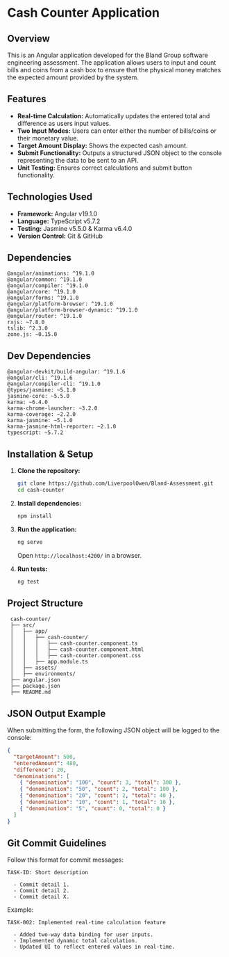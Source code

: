 # Cash Counter Application

## Overview
This is an Angular application developed for the Bland Group software engineering assessment. The application allows users to input and count bills and coins from a cash box to ensure that the physical money matches the expected amount provided by the system.

## Features
- **Real-time Calculation:** Automatically updates the entered total and difference as users input values.
- **Two Input Modes:** Users can enter either the number of bills/coins or their monetary value.
- **Target Amount Display:** Shows the expected cash amount.
- **Submit Functionality:** Outputs a structured JSON object to the console representing the data to be sent to an API.
- **Unit Testing:** Ensures correct calculations and submit button functionality.

## Technologies Used
- **Framework:** Angular v19.1.0
- **Language:** TypeScript v5.7.2
- **Testing:** Jasmine v5.5.0 & Karma v6.4.0
- **Version Control:** Git & GitHub

## Dependencies
```
@angular/animations: ^19.1.0
@angular/common: ^19.1.0
@angular/compiler: ^19.1.0
@angular/core: ^19.1.0
@angular/forms: ^19.1.0
@angular/platform-browser: ^19.1.0
@angular/platform-browser-dynamic: ^19.1.0
@angular/router: ^19.1.0
rxjs: ~7.8.0
tslib: ^2.3.0
zone.js: ~0.15.0
```

## Dev Dependencies
```
@angular-devkit/build-angular: ^19.1.6
@angular/cli: ^19.1.6
@angular/compiler-cli: ^19.1.0
@types/jasmine: ~5.1.0
jasmine-core: ~5.5.0
karma: ~6.4.0
karma-chrome-launcher: ~3.2.0
karma-coverage: ~2.2.0
karma-jasmine: ~5.1.0
karma-jasmine-html-reporter: ~2.1.0
typescript: ~5.7.2
```

## Installation & Setup
1. **Clone the repository:**
   ```sh
   git clone https://github.com/LiverpoolOwen/Bland-Assessment.git
   cd cash-counter
   ```
2. **Install dependencies:**
   ```sh
   npm install
   ```
3. **Run the application:**
   ```sh
   ng serve
   ```
   Open `http://localhost:4200/` in a browser.

4. **Run tests:**
   ```sh
   ng test
   ```

## Project Structure
```
 cash-counter/
 ├── src/
 │   ├── app/
 │   │   ├── cash-counter/
 │   │   │   ├── cash-counter.component.ts
 │   │   │   ├── cash-counter.component.html
 │   │   │   ├── cash-counter.component.css
 │   │   ├── app.module.ts
 │   ├── assets/
 │   ├── environments/
 ├── angular.json
 ├── package.json
 ├── README.md
```

## JSON Output Example
When submitting the form, the following JSON object will be logged to the console:
```json
{
  "targetAmount": 500,
  "enteredAmount": 480,
  "difference": 20,
  "denominations": [
    { "denomination": "100", "count": 3, "total": 300 },
    { "denomination": "50", "count": 2, "total": 100 },
    { "denomination": "20", "count": 2, "total": 40 },
    { "denomination": "10", "count": 1, "total": 10 },
    { "denomination": "5", "count": 0, "total": 0 }
  ]
}
```

## Git Commit Guidelines
Follow this format for commit messages:
```
TASK-ID: Short description

  - Commit detail 1.
  - Commit detail 2.
  - Commit detail X.
```
Example:
```
TASK-002: Implemented real-time calculation feature

  - Added two-way data binding for user inputs.
  - Implemented dynamic total calculation.
  - Updated UI to reflect entered values in real-time.
```

